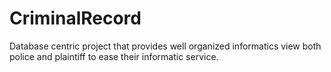 # CriminalRecord
Database centric project that provides well organized informatics view both police and plaintiff to ease their informatic service. 
